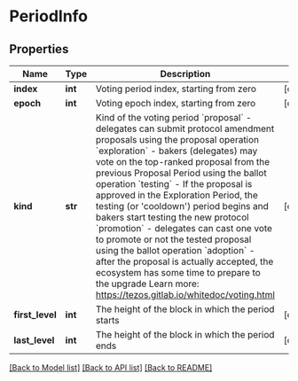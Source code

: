 # PeriodInfo

## Properties
Name | Type | Description | Notes
------------ | ------------- | ------------- | -------------
**index** | **int** | Voting period index, starting from zero | [optional] 
**epoch** | **int** | Voting epoch index, starting from zero | [optional] 
**kind** | **str** | Kind of the voting period &#x60;proposal&#x60; - delegates can submit protocol amendment proposals using the proposal operation &#x60;exploration&#x60; -  bakers (delegates) may vote on the top-ranked proposal from the previous Proposal Period using the ballot operation &#x60;testing&#x60; - If the proposal is approved in the Exploration Period, the testing (or &#x27;cooldown&#x27;) period begins and bakers start testing the new protocol &#x60;promotion&#x60; - delegates can cast one vote to promote or not the tested proposal using the ballot operation &#x60;adoption&#x60; - after the proposal is actually accepted, the ecosystem has some time to prepare to the upgrade Learn more: https://tezos.gitlab.io/whitedoc/voting.html | [optional] 
**first_level** | **int** | The height of the block in which the period starts | [optional] 
**last_level** | **int** | The height of the block in which the period ends | [optional] 

[[Back to Model list]](../README.md#documentation-for-models) [[Back to API list]](../README.md#documentation-for-api-endpoints) [[Back to README]](../README.md)

